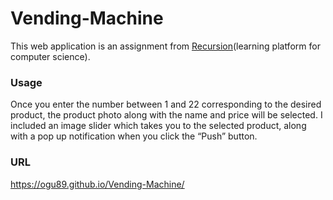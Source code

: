 # Vending-Machine

This web application is an assignment from <a href="https://recursionist.io/">Recursion</a>(learning platform for computer science).

### Usage
Once you enter the number between 1 and 22 corresponding to the desired product, the product photo along with the name and price will be selected.
I included an image slider which takes you to the selected product, along with a pop up notification when you click the “Push” button.

### URL
<a href="https://ogu89.github.io/Emotion-Onomatopoeia-Dictionary/">https://ogu89.github.io/Vending-Machine/</a>


